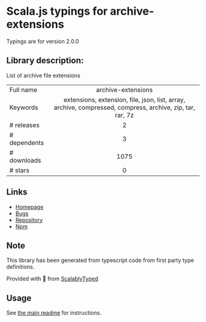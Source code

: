 
# Scala.js typings for archive-extensions

Typings are for version 2.0.0

## Library description:
List of archive file extensions

|                    |                 |
| ------------------ | :-------------: |
| Full name          | archive-extensions |
| Keywords           | extensions, extension, file, json, list, array, archive, compressed, compress, archive, zip, tar, rar, 7z |
| # releases         | 2 |
| # dependents       | 3 |
| # downloads        | 1075 |
| # stars            | 0 |

## Links
- [Homepage](https://github.com/sindresorhus/archive-extensions#readme)
- [Bugs](https://github.com/sindresorhus/archive-extensions/issues)
- [Repository](https://github.com/sindresorhus/archive-extensions)
- [Npm](https://www.npmjs.com/package/archive-extensions)
    


## Note
This library has been generated from typescript code from first party type definitions.

Provided with :purple_heart: from [ScalablyTyped](https://github.com/oyvindberg/ScalablyTyped)

## Usage
See [the main readme](../../readme.md) for instructions.


